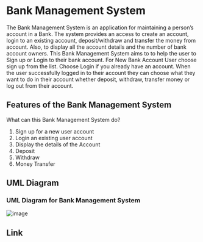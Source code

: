 # Bank Management System


The Bank Management System is an application for maintaining a person’s account in a Bank. The system provides an access to create an account, login to an existing account, deposit/withdraw and transfer the money from account. Also, to display all the account details and the number of bank account owners. This Bank Management System aims to to help the user to Sign up or Login to their bank account. For New Bank Account User choose sign up from the list. Choose Login if you already have an account. When the user successfully logged in to their account they can choose what they want to do in their account whether deposit, withdraw, transfer money or log out from their account. 

## Features of the Bank Management System

What can this Bank Management System do?

1. Sign up for a new user account
2. Login an existing user account
3. Display the details of the Account
4. Deposit
5. Withdraw
6. Money Transfer

## UML Diagram
### UML Diagram for Bank Management System
![image](https://user-images.githubusercontent.com/113971162/206854298-9b8975b8-574d-46d6-8493-ee5496702df0.png)


## Link
